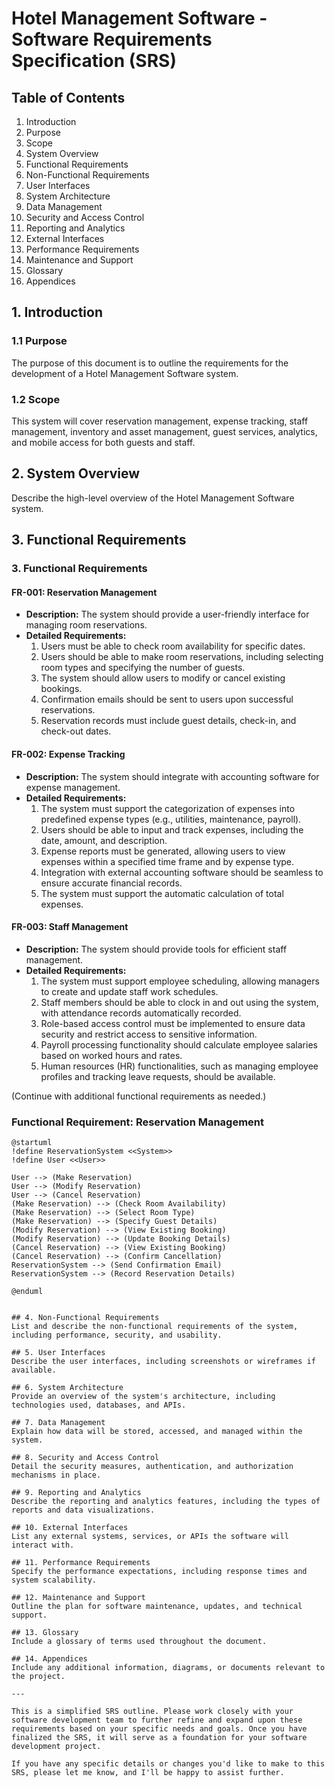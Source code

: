 # Hotel Management Software - Software Requirements Specification (SRS)

## Table of Contents
1. Introduction
2. Purpose
3. Scope
4. System Overview
5. Functional Requirements
6. Non-Functional Requirements
7. User Interfaces
8. System Architecture
9. Data Management
10. Security and Access Control
11. Reporting and Analytics
12. External Interfaces
13. Performance Requirements
14. Maintenance and Support
15. Glossary
16. Appendices

## 1. Introduction
### 1.1 Purpose
The purpose of this document is to outline the requirements for the development of a Hotel Management Software system.

### 1.2 Scope
This system will cover reservation management, expense tracking, staff management, inventory and asset management, guest services, analytics, and mobile access for both guests and staff.

## 2. System Overview
Describe the high-level overview of the Hotel Management Software system.

## 3. Functional Requirements
### 3. Functional Requirements

#### FR-001: Reservation Management
- **Description:** The system should provide a user-friendly interface for managing room reservations.
- **Detailed Requirements:**
  1. Users must be able to check room availability for specific dates.
  2. Users should be able to make room reservations, including selecting room types and specifying the number of guests.
  3. The system should allow users to modify or cancel existing bookings.
  4. Confirmation emails should be sent to users upon successful reservations.
  5. Reservation records must include guest details, check-in, and check-out dates.

#### FR-002: Expense Tracking
- **Description:** The system should integrate with accounting software for expense management.
- **Detailed Requirements:**
  1. The system must support the categorization of expenses into predefined expense types (e.g., utilities, maintenance, payroll).
  2. Users should be able to input and track expenses, including the date, amount, and description.
  3. Expense reports must be generated, allowing users to view expenses within a specified time frame and by expense type.
  4. Integration with external accounting software should be seamless to ensure accurate financial records.
  5. The system must support the automatic calculation of total expenses.

#### FR-003: Staff Management
- **Description:** The system should provide tools for efficient staff management.
- **Detailed Requirements:**
  1. The system must support employee scheduling, allowing managers to create and update staff work schedules.
  2. Staff members should be able to clock in and out using the system, with attendance records automatically recorded.
  3. Role-based access control must be implemented to ensure data security and restrict access to sensitive information.
  4. Payroll processing functionality should calculate employee salaries based on worked hours and rates.
  5. Human resources (HR) functionalities, such as managing employee profiles and tracking leave requests, should be available.

(Continue with additional functional requirements as needed.)
### Functional Requirement: Reservation Management

```mermaid
@startuml
!define ReservationSystem <<System>>
!define User <<User>>

User --> (Make Reservation)
User --> (Modify Reservation)
User --> (Cancel Reservation)
(Make Reservation) --> (Check Room Availability)
(Make Reservation) --> (Select Room Type)
(Make Reservation) --> (Specify Guest Details)
(Modify Reservation) --> (View Existing Booking)
(Modify Reservation) --> (Update Booking Details)
(Cancel Reservation) --> (View Existing Booking)
(Cancel Reservation) --> (Confirm Cancellation)
ReservationSystem --> (Send Confirmation Email)
ReservationSystem --> (Record Reservation Details)

@enduml


## 4. Non-Functional Requirements
List and describe the non-functional requirements of the system, including performance, security, and usability.

## 5. User Interfaces
Describe the user interfaces, including screenshots or wireframes if available.

## 6. System Architecture
Provide an overview of the system's architecture, including technologies used, databases, and APIs.

## 7. Data Management
Explain how data will be stored, accessed, and managed within the system.

## 8. Security and Access Control
Detail the security measures, authentication, and authorization mechanisms in place.

## 9. Reporting and Analytics
Describe the reporting and analytics features, including the types of reports and data visualizations.

## 10. External Interfaces
List any external systems, services, or APIs the software will interact with.

## 11. Performance Requirements
Specify the performance expectations, including response times and system scalability.

## 12. Maintenance and Support
Outline the plan for software maintenance, updates, and technical support.

## 13. Glossary
Include a glossary of terms used throughout the document.

## 14. Appendices
Include any additional information, diagrams, or documents relevant to the project.

---

This is a simplified SRS outline. Please work closely with your software development team to further refine and expand upon these requirements based on your specific needs and goals. Once you have finalized the SRS, it will serve as a foundation for your software development project.

If you have any specific details or changes you'd like to make to this SRS, please let me know, and I'll be happy to assist further.
